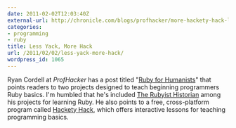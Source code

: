```yaml
---
date: 2011-02-02T12:03:40Z
external-url: http://chronicle.com/blogs/profhacker/more-hackety-hack-less-yackety-yack-ruby-for-humanists/30175
categories:
- programming
- ruby
title: Less Yack, More Hack
url: /2011/02/02/less-yack-more-hack/
wordpress_id: 1065
---
```


Ryan Cordell at <em>ProfHacker</em> has a post titled "<a href="http://chronicle.com/blogs/profhacker/more-hackety-hack-less-yackety-yack-ruby-for-humanists/30175">Ruby for Humanists</a>" that points readers to two projects designed to teach beginning programmers Ruby basics. I'm humbled that he's included <a href="http://www.jasonheppler.org/2010/12/10/the-rubyist-historian-the-series/">The Rubyist Historian</a> among his projects for learning Ruby. He also points to a free, cross-platform program called <a href="http://hackety-hack.com/">Hackety Hack</a>, which offers interactive lessons for teaching programming basics.

